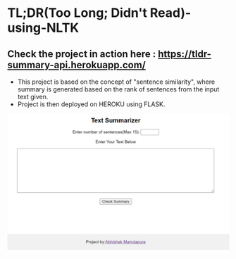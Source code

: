 # TL;DR(Too Long; Didn't Read)-using-NLTK

## Check the project in action here : https://tldr-summary-api.herokuapp.com/

- This project is based on the concept of "sentence similarity", where summary is generated based on the rank of sentences from the input text given. 
- Project is then deployed on HEROKU using FLASK. 

<img src="snapshot.jpg" alt="Snap-shot-page" style="float: left; margin-right: 10px;" />
